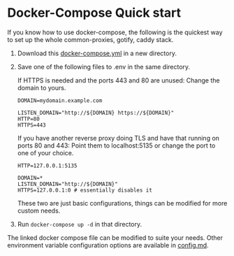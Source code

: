 # Docker-Compose Quick start

If you know how to use docker-compose, the following is the quickest way to set up the whole common-proxies, gotify, caddy stack.

1. Download this [docker-compose.yml](./docker-compose-quick.yml) in a new directory.

1. Save one of the following files to .env in the same directory.

    If HTTPS is needed and the ports 443 and 80 are unused:
    Change the domain to yours.

    ```env
    DOMAIN=mydomain.example.com

    LISTEN_DOMAIN="http://${DOMAIN} https://${DOMAIN}"
    HTTP=80
    HTTPS=443
    ```

    If you have another reverse proxy doing TLS and have that running on ports 80 and 443:
    Point them to localhost:5135 or change the port to one of your choice.

    ```env
    HTTP=127.0.0.1:5135

    DOMAIN=*
    LISTEN_DOMAIN="http://${DOMAIN}"
    HTTPS=127.0.0.1:0 # essentially disables it
    ```

    These two are just basic configurations, things can be modified for more custom needs.

1. Run `docker-compose up -d` in that directory.

The linked docker compose file can be modified to suite your needs. Other environment variable configuration options are available in [config.md](config.md).
